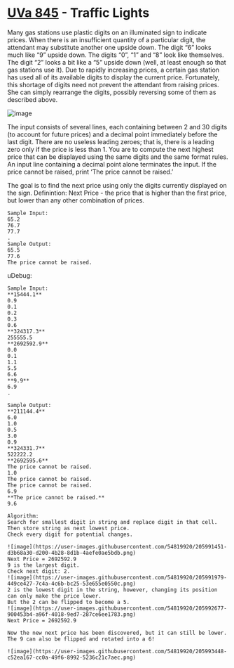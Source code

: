 # [UVa 845](https://onlinejudge.org/external/8/845.pdf) - Traffic Lights

Many gas stations use plastic digits on an illuminated sign to indicate prices. When there is an
insufficient quantity of a particular digit, the attendant may substitute another one upside down.
The digit “6” looks much like “9” upside down. The digits “0”, “1” and “8” look like themselves.
The digit “2” looks a bit like a “5” upside down (well, at least enough so that gas stations use it).
Due to rapidly increasing prices, a certain gas station has used all of its available digits to display the
current price. Fortunately, this shortage of digits need not prevent the attendant from raising prices.
She can simply rearrange the digits, possibly reversing some of them as described above.

![image](https://user-images.githubusercontent.com/54819920/205984446-38e16e20-5ce6-4f71-99f2-d3b6f01fac5b.png)

The input consists of several lines, each containing between 2 and 30
digits (to account for future prices) and a decimal point immediately before the last digit. There are
no useless leading zeroes; that is, there is a leading zero only if the price is less than 1. You are to
compute the next highest price that can be displayed using the same digits and the same format rules.
An input line containing a decimal point alone terminates the input. If the price cannot be raised, print
‘The price cannot be raised.’


The goal is to find the next price using only the digits currently displayed on the sign.
Definintion:
Next Price - the price that is higher than the first price, but lower than any other combination of prices.

```
Sample Input:
65.2
76.7
77.7
.
Sample Output:
65.5
77.6
The price cannot be raised.
```

uDebug:
```
Sample Input:
**15444.1**
0.9
0.1
0.2
0.3
0.6
**324317.3**
255555.5
**2692592.9**
0.0
0.1
1.1
5.5
6.6
**9.9**
6.9
.

Sample Output:
**211144.4**
6.0
1.0
0.5
3.0
0.9
**324331.7**
522222.2
**2692595.6**
The price cannot be raised.
1.0
The price cannot be raised.
The price cannot be raised.
6.9
**The price cannot be raised.**
9.6

Algorithm:
Search for smallest digit in string and replace digit in that cell.
Then store string as next lowest price.
Check every digit for potential changes.

![image](https://user-images.githubusercontent.com/54819920/205991451-d3b68a30-d200-4b28-8d1b-4aefe0ae5bdb.png)
Next Price = 2692592.9
9 is the largest digit.
Check next digit: 2.
![image](https://user-images.githubusercontent.com/54819920/205991979-449ce427-7c4a-4c6b-bc25-53e655e0550c.png)
2 is the lowest digit in the string, however, changing its position can only make the price lower.
But the 2 can be flipped to become a 5.
![image](https://user-images.githubusercontent.com/54819920/205992677-900453b4-a96f-4018-9ed7-287ce6ee1783.png)
Next Price = 2692592.9

Now the new next price has been discovered, but it can still be lower.
The 9 can also be flipped and rotated into a 6!

![image](https://user-images.githubusercontent.com/54819920/205993448-c52ea167-cc0a-49f6-8992-5236c21c7aec.png)
 
